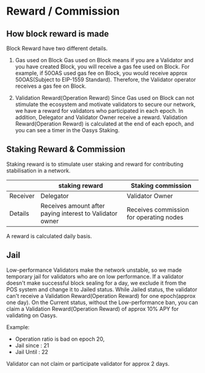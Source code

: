 # Reward / Commission

## How block reward is made
Block Reward have two different details.

1. Gas used on Block
Gas used on Block means if you are a Validator and you have created Block, you will receive a gas fee used on Block. For example, if 50OAS used gas fee on Block, you would receive approx 50OAS(Subject to EIP-1559 Standard). Therefore, the Validator operator receives a gas fee on Block.

2. Validation Reward(Operation Reward)
Since Gas used on Block can not stimulate the ecosystem and motivate validators to secure our network, we have a reward for validators who participated in each epoch. In addition, Delegator and Validator Owner receive a reward. Validation Reward(Operation Reward) is calculated at the end of each epoch, and you can see a timer in the Oasys Staking.

## Staking Reward & Commission

Staking reward is to stimulate user staking and reward for contributing stabilisation in a network.

||staking reward| Staking commission|
|-----------|-----------|-----------|
|Receiver| Delegator | Validator Owner|
|Details| Receives amount after paying interest to Validator owner | Receives commission for operating nodes |

A reward is calculated daily basis.

## Jail 

Low-performance Validators make the network unstable, so we made temporary jail for validators who are on low performance.
If a validator doesn't make successful block sealing for a day, we exclude it from the POS system and change it to Jailed status. 
While Jailed status, the validator can't receive a Validation Reward(Operation Reward) for one epoch(approx one day).
On the Current status, without the Low-performance ban, you can claim a Validation Reward(Operation Reward) of approx 10% APY for validating on Oasys.

Example: 
- Operation ratio is bad on epoch 20, 
- Jail since : 21
- Jail Until : 22

Validator can not claim or participate validator for approx 2 days.
